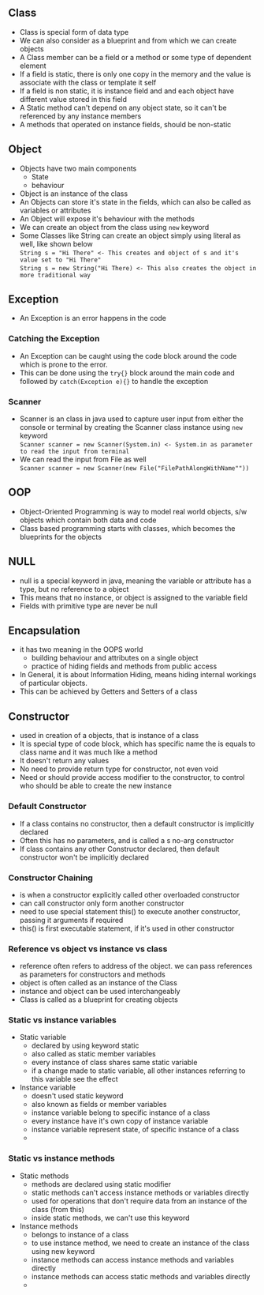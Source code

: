 ## Class
-   Class is special form of data type
-   We can also consider as a blueprint and from which we can create objects
- A Class member can be a field  or a method or some type of dependent element
- If a field is static, there is only one copy in the memory and the value is associate with the class or template it self
- If a field is non static, it is instance field and and each object have different value stored in this field
- A Static method can't depend on any object state, so it can't be referenced by any instance members
- A methods that operated on instance fields, should be non-static

## Object
- Objects have two main components
  - State
  - behaviour
- Object is an instance of the class
- An Objects can store it's state in the fields, which can also be called as variables or attributes
- An Object will expose it's behaviour with the methods
-   We can create an object from the class using `new` keyword
-  Some Classes like String can create an object simply using literal as well, like shown below <br>
   `String s = "Hi There" <- This creates and object of s and it's value set to "Hi There"` <br>
   `String s = new String("Hi There) <- This also creates the object in more traditional way`
## Exception
- An Exception is an error happens in the code

### Catching the Exception
- An Exception can be caught using the code block around the code which is prone to the error. 
- This can be done using the `try{}` block around the main code and followed by  `catch(Exception e){}` to handle the exception

### Scanner
- Scanner is an class in java used to capture user input from either the console or terminal by creating the Scanner class instance using `new` keyword <br>
   `Scanner scanner = new Scanner(System.in) <- System.in as parameter to read the input from terminal`
- We can read the input from File as well <br>
   `Scanner scanner = new Scanner(new File("FilePathAlongWithName""))`

## OOP
- Object-Oriented Programming is way to model real world objects, s/w objects which contain both data and code
- Class based programming starts with classes, which becomes the blueprints for the objects

## NULL
- null is a special keyword in java, meaning the variable or attribute has a type, but no reference to a object
- This means that no instance, or object is assigned to the variable field
- Fields with primitive type are never be null

## Encapsulation
- it has two meaning in the OOPS world
  - building behaviour and attributes on a single object
  - practice of hiding fields and methods from public access
- In General, it is about Information Hiding, means hiding internal workings of particular objects. 
- This can be achieved by Getters and Setters of a class

## Constructor
- used in creation of a objects, that is instance of a class
- It is special type of code block, which has specific name the is equals to class name and it was much like a method
- It doesn't return any values
- No need to provide return type for constructor, not even void
- Need or should provide access modifier to the constructor, to control who should be able to create the new instance

### Default Constructor
- If a class contains no constructor, then a default constructor is implicitly declared
- Often this has no parameters, and is called a s no-arg constructor
- If class contains any other Constructor declared, then default constructor won't be implicitly declared

### Constructor Chaining
- is when a constructor explicitly called other overloaded constructor
- can call constructor only form another constructor
- need to use special statement this() to execute another constructor, passing it arguments if required
- this() is first executable statement, if it's used in other constructor

### Reference vs object vs instance vs class
- reference often refers to address of the object. we can pass references as parameters for constructors and  methods
- object is often called as an instance of the Class
- instance and object can be used interchangeably 
- Class is called as a blueprint for creating objects

### Static vs instance variables
- Static variable
  - declared by using keyword static
  - also called as static member variables
  - every instance of class shares same static variable
  - if a change made to static variable, all other instances referring to this variable see the effect
- Instance variable
  - doesn't used static keyword
  - also known as fields or member variables
  - instance variable belong to specific instance of a class
  - every instance have it's own copy of instance variable
  - instance variable represent state, of specific instance of a class
  - 
### Static vs instance methods
- Static methods
  - methods are declared using static modifier
  - static methods can't access instance methods or variables directly
  - used for operations that don't  require data from an instance of the class (from this)
  - inside static methods, we can't use this keyword
- Instance methods
  - belongs to instance of a class
  - to use instance method, we need to create an instance of the class using new keyword
  - instance methods can access instance methods and variables directly
  - instance methods can access static methods and variables directly
  - 
